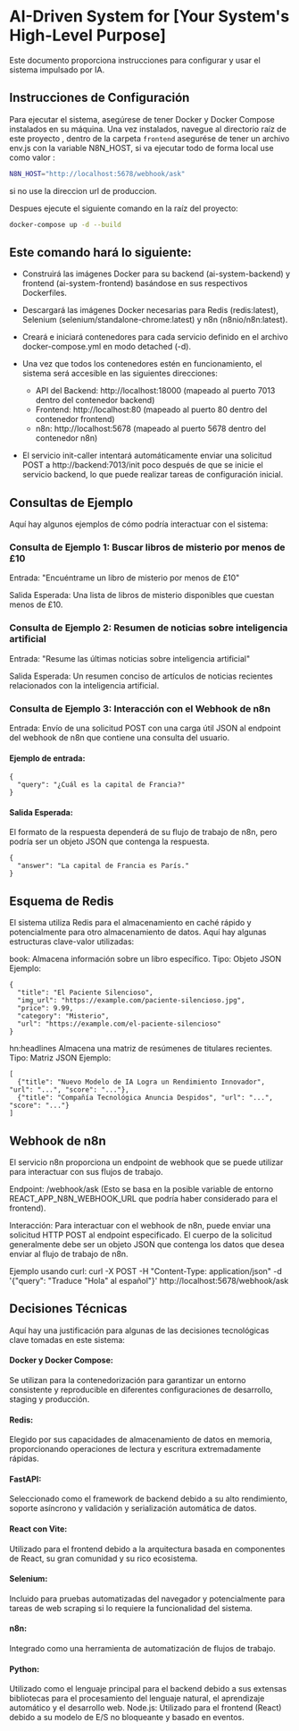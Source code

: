 # AI-Driven System for [Your System's High-Level Purpose]

Este documento proporciona instrucciones para configurar y usar el sistema impulsado por IA.

## Instrucciones de Configuración

Para ejecutar el sistema, asegúrese de tener Docker y Docker Compose instalados en su máquina. Una vez instalados, navegue al directorio raíz de este proyecto , dentro de la carpeta `frontend` asegurése de tener un archivo env.js con la variable N8N_HOST, si va ejecutar todo de forma local use como valor :

```bash
N8N_HOST="http://localhost:5678/webhook/ask"
```

si no use la direccion url de produccion.

Despues ejecute el siguiente comando en la raíz del proyecto:

```bash
docker-compose up -d --build
```

## Este comando hará lo siguiente:

- Construirá las imágenes Docker para su backend (ai-system-backend) y frontend (ai-system-frontend) basándose en sus respectivos Dockerfiles.

- Descargará las imágenes Docker necesarias para Redis (redis:latest), Selenium (selenium/standalone-chrome:latest) y n8n (n8nio/n8n:latest).

- Creará e iniciará contenedores para cada servicio definido en el archivo docker-compose.yml en modo detached (-d).

- Una vez que todos los contenedores estén en funcionamiento, el sistema será accesible en las siguientes direcciones:

  - API del Backend: http://localhost:18000 (mapeado al puerto 7013 dentro del contenedor backend)
  - Frontend: http://localhost:80 (mapeado al puerto 80 dentro del contenedor frontend)
  - n8n: http://localhost:5678 (mapeado al puerto 5678 dentro del contenedor n8n)

- El servicio init-caller intentará automáticamente enviar una solicitud POST a http://backend:7013/init poco después de que se inicie el servicio backend, lo que puede realizar tareas de configuración inicial.

## Consultas de Ejemplo

Aquí hay algunos ejemplos de cómo podría interactuar con el sistema:

### Consulta de Ejemplo 1: Buscar libros de misterio por menos de £10

Entrada: "Encuéntrame un libro de misterio por menos de £10"

Salida Esperada: Una lista de libros de misterio disponibles que cuestan menos de £10.

### Consulta de Ejemplo 2: Resumen de noticias sobre inteligencia artificial

Entrada: "Resume las últimas noticias sobre inteligencia artificial"

Salida Esperada: Un resumen conciso de artículos de noticias recientes relacionados con la inteligencia artificial.

### Consulta de Ejemplo 3: Interacción con el Webhook de n8n

Entrada: Envío de una solicitud POST con una carga útil JSON al endpoint del webhook de n8n que contiene una consulta del usuario.

#### Ejemplo de entrada:

```
{
  "query": "¿Cuál es la capital de Francia?"
}
```

#### Salida Esperada:

El formato de la respuesta dependerá de su flujo de trabajo de n8n, pero podría ser un objeto JSON que contenga la respuesta.

```
{
  "answer": "La capital de Francia es París."
}
```

## Esquema de Redis

El sistema utiliza Redis para el almacenamiento en caché rápido y potencialmente para otro almacenamiento de datos. Aquí hay algunas estructuras clave-valor utilizadas:

book: Almacena información sobre un libro específico.
Tipo: Objeto JSON
Ejemplo:

```
{
  "title": "El Paciente Silencioso",
  "img_url": "https://example.com/paciente-silencioso.jpg",
  "price": 9.99,
  "category": "Misterio",
  "url": "https://example.com/el-paciente-silencioso"
}
```

hn:headlines Almacena una matriz de resúmenes de titulares recientes.
Tipo: Matriz JSON
Ejemplo:

```
[
  {"title": "Nuevo Modelo de IA Logra un Rendimiento Innovador", "url": "...", "score": "..."},
  {"title": "Compañía Tecnológica Anuncia Despidos", "url": "...", "score": "..."}
]
```

## Webhook de n8n

El servicio n8n proporciona un endpoint de webhook que se puede utilizar para interactuar con sus flujos de trabajo.

Endpoint: /webhook/ask (Esto se basa en la posible variable de entorno REACT_APP_N8N_WEBHOOK_URL que podría haber considerado para el frontend).

Interacción: Para interactuar con el webhook de n8n, puede enviar una solicitud HTTP POST al endpoint especificado. El cuerpo de la solicitud generalmente debe ser un objeto JSON que contenga los datos que desea enviar al flujo de trabajo de n8n.

Ejemplo usando curl:
curl -X POST -H "Content-Type: application/json" -d '{"query": "Traduce \"Hola\" al español"}' http://localhost:5678/webhook/ask

## Decisiones Técnicas

Aquí hay una justificación para algunas de las decisiones tecnológicas clave tomadas en este sistema:

#### Docker y Docker Compose:

Se utilizan para la contenedorización para garantizar un entorno consistente y reproducible en diferentes configuraciones de desarrollo, staging y producción.

#### Redis:

Elegido por sus capacidades de almacenamiento de datos en memoria, proporcionando operaciones de lectura y escritura extremadamente rápidas.

#### FastAPI:

Seleccionado como el framework de backend debido a su alto rendimiento, soporte asíncrono y validación y serialización automática de datos.

#### React con Vite:

Utilizado para el frontend debido a la arquitectura basada en componentes de React, su gran comunidad y su rico ecosistema.

#### Selenium:

Incluido para pruebas automatizadas del navegador y potencialmente para tareas de web scraping si lo requiere la funcionalidad del sistema.

#### n8n:

Integrado como una herramienta de automatización de flujos de trabajo.

#### Python:

Utilizado como el lenguaje principal para el backend debido a sus extensas bibliotecas para el procesamiento del lenguaje natural, el aprendizaje automático y el desarrollo web.
Node.js: Utilizado para el frontend (React) debido a su modelo de E/S no bloqueante y basado en eventos.
